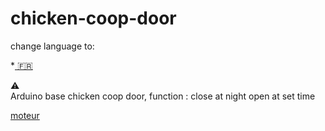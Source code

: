# chicken-coop-door

change language to:

  *<a href='https://github.com/Qypol342/chicken-coop-door/blob/master/README.FR.md'> :fr:		<a/>



⚠️  
Arduino base chicken coop door,
function :
  close at night
  open at set time

<a href='https://fr.banggood.com/DC-3V-6V-DC-1-120-Gear-Motor-TT-Motor-for-Smart-Car-Robot-DIY-p-1260117.html?rmmds=detail-left-hotproducts&cur_warehouse=CN'>moteur<a/>
